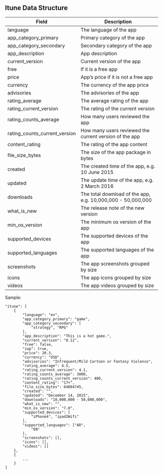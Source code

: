 ## Itune Data Structure
Field|Description
--|--
language|The language of the app
app_category_primary|Primary category of the app
app_category_secondary|Secondary category of the app
app_description|App description
current_version|Current version of the app
free|If it is a free app
price|App’s price if it is not a free app
currency|The currency of the app price
advisories|The advisories of the app
rating_average|The average rating of the app
rating_current_version|The rating of the current version
rating_counts_average|How many users reviewed the app
rating_counts_current_version|How many users reviewed the current version of the app
content_rating|The rating of the app content
file_size_bytes|The size of the app package in bytes
created|The created time of the app, e.g. 10 June 2015
updated|The update time of the app, e.g. 2 March 2016
downloads|The total download of the app, e.g. 10,000,000 - 50,000,000
what_is_new|The release note of the new version
min_os_version|The minimum os version of the app
supported_devices|The supported devices of the app
supported_languages|The supported languages of the app
screenshots|The app screenshots grouped by size
icons|The app icons grouped by size
videos|The app videos grouped by size
 

Sample:
```
"itune": [
    {
        "language": "en",
        "app_category_primary": "game",
        "app_category_secondary": [
            "strategy", "RPG"
        ],
        "app_description": "This is a hot game.",
        "current_version": "8.12",
        "free": false,
        "iap": true,
        "price": 20.3,
        "currency": "USD",
        "advisories": "Infrequent/Mild Cartoon or Fantasy Violence",
        "rating_average": 4.5,
        "rating_current_version": 4.1,
        "rating_counts_average": 3000,
        "rating_counts_current_version": 400,
        "content_rating": "17+",
        "file_size_bytes": 64004745,
        "created": "",
        "updated": "December 14, 2015",
        "downloads": "10,000,000 - 50,000,000",
        "what_is_new": "",
        "min_os_version": "7.0",
        "supported_devices": [
            "iPhone4", "ipad2Wifi"
        ],
        "supported_languages": ["AR",
            "EN"
        ],
        "screenshots": [],
        "icons": [],
        "videos": []
    },
    {
        ...
    }
]
```